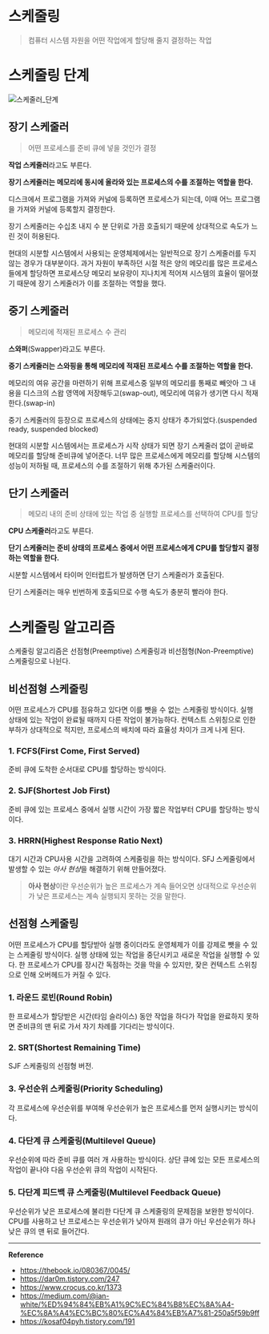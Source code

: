 # 스케줄링
> 컴퓨터 시스템 자원을 어떤 작업에게 할당해 줄지 결정하는 작업

# 스케줄링 단계
![스케줄러_단계](https://github.com/user-attachments/assets/f65b23db-88fa-4583-b375-e5da4f2af634)

## 장기 스케줄러
> 어떤 프로세스를 준비 큐에 넣을 것인가 결정

**작업 스케줄러**라고도 부른다.

**장기 스케줄러는 메모리에 동시에 올라와 있는 프로세스의 수를 조절하는 역할을 한다.**

디스크에서 프로그램을 가져와 커널에 등록하면 프로세스가 되는데, 이때 어느 프로그램을 가져와 커널에 등록할지 결정한다.

장기 스케줄러는 수십초 내지 수 분 단위로 가끔 호출되기 때문에 상대적으로 속도가 느린 것이 허용된다.

현대의 시분할 시스템에서 사용되는 운영체제에서는 일반적으로 장기 스케줄러를 두지 않는 경우가 대부분이다.
과거 자원이 부족하던 시절 적은 양의 메모리를 많은 프로세스들에게 할당하면 프로세스당 메모리 보유량이 지나치게 적어져 시스템의 효율이 떨어졌기 때문에 장기 스케줄러가 이를 조절하는 역할을 했다.

## 중기 스케줄러
> 메모리에 적재된 프로세스 수 관리

**스와퍼**(Swapper)라고도 부른다. 

**중기 스케줄러는 스와핑을 통해 메모리에 적재된 프로세스 수를 조절하는 역할을 한다.**

메모리의 여유 공간을 마련하기 위해 프로세스중 일부의 메모리를 통째로 빼앗아 그 내용을 디스크의 스왑 영역에 저장해두고(swap-out),
메모리에 여유가 생기면 다시 적재한다.(swap-in)

중기 스케줄러의 등장으로 프로세스의 상태에는 중지 상태가 추가되었다.(suspended ready, suspended blocked)

현대의 시분할 시스템에서는 프로세스가 시작 상태가 되면 장기 스케줄러 없이 곧바로 메모리를 할당해 준비큐에 넣어준다.
너무 많은 프로세스에게 메모리를 할당해 시스템의 성능이 저하될 때, 프로세스의 수를 조절하기 위해 추가된 스케줄러이다.

## 단기 스케줄러
> 메모리 내의 준비 상태에 있는 작업 중 실행할 프로세스를 선택하여 CPU를 할당

**CPU 스케줄러**라고도 부른다.

**단기 스케줄러는 준비 상태의 프로세스 중에서 어떤 프로세스에게 CPU를 할당할지 결정하는 역할을 한다.**

시분할 시스템에서 타이머 인터럽트가 발생하면 단기 스케줄러가 호출된다.

단기 스케줄러는 매우 빈번하게 호출되므로 수행 속도가 충분히 빨라야 한다.

# 스케줄링 알고리즘
스케줄링 알고리즘은 선점형(Preemptive) 스케줄링과 비선점형(Non-Preemptive) 스케줄링으로 나뉜다.

## 비선점형 스케줄링
어떤 프로세스가 CPU를 점유하고 있다면 이를 뺏을 수 없는 스케줄링 방식이다.
실행 상태에 있는 작업이 완료될 때까지 다른 작업이 불가능하다.
컨텍스트 스위칭으로 인한 부하가 상대적으로 적지만, 프로세스의 배치에 따라 효율성 차이가 크게 나게 된다.

### 1. FCFS(First Come, First Served)
준비 큐에 도착한 순서대로 CPU를 할당하는 방식이다.

### 2. SJF(Shortest Job First)
준비 큐에 있는 프로세스 중에서 실행 시간이 가장 짧은 작업부터 CPU를 할당하는 방식이다.

### 3. HRRN(Highest Response Ratio Next)
대기 시간과 CPU사용 시간을 고려하여 스케줄링을 하는 방식이다. SFJ 스케줄링에서 발생할 수 있는 *아사 현상*을 해결하기 위해 만들어졌다.

> **아사 현상**이란 우선순위가 높은 프로세스가 계속 들어오면 상대적으로 우선순위가 낮은 프로세스는 계속 실행되지 못하는 것을 말한다.

## 선점형 스케줄링
어떤 프로세스가 CPU를 할당받아 실행 중이더라도 운영체제가 이를 강제로 뺏을 수 있는 스케줄링 방식이다.
실행 상태에 있는 작업을 중단시키고 새로운 작업을 실행할 수 있다.
한 프로세스가 CPU를 장시간 독점하는 것을 막을 수 있지만, 잦은 컨텍스트 스위칭으로 인해 오버헤드가 커질 수 있다.

### 1. 라운드 로빈(Round Robin)
한 프로세스가 할당받은 시간(타임 슬라이스) 동안 작업을 하다가 작업을 완료하지 못하면 준비큐의 맨 뒤로 가서 자기 차례를 기다리는 방식이다.

### 2. SRT(Shortest Remaining Time)
SJF 스케줄링의 선점형 버전.

### 3. 우선순위 스케줄링(Priority Scheduling)
각 프로세스에 우선순위를 부여해 우선순위가 높은 프로세스를 먼저 실행시키는 방식이다.

### 4. 다단계 큐 스케줄링(Multilevel Queue)
우선순위에 따라 준비 큐를 여러 개 사용하는 방식이다. 상단 큐에 있는 모든 프로세스의 작업이 끝나야 다음 우선순위 큐의 작업이 시작된다.

### 5. 다단계 피드백 큐 스케줄링(Multilevel Feedback Queue)
우선순위가 낮은 프로세스에 불리한 다단계 큐 스케줄링의 문제점을 보완한 방식이다. CPU를 사용하고 난 프로세스는 우선순위가 낮아져 원래의 큐가 아닌 우선순위가 하나 낮은 큐의 맨 뒤로 들어간다.

---
**Reference**<br>
- https://thebook.io/080367/0045/
- https://dar0m.tistory.com/247
- https://www.crocus.co.kr/1373
- https://medium.com/@ian-white/%ED%94%84%EB%A1%9C%EC%84%B8%EC%8A%A4-%EC%8A%A4%EC%BC%80%EC%A4%84%EB%A7%81-250a5f59b9ff
- https://kosaf04pyh.tistory.com/191
 
